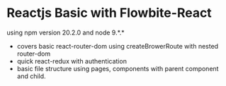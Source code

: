 # Reactjs Basic with Flowbite-React
using npm version 20.2.0 and node 9.\*.\*

- covers basic react-router-dom using createBrowerRoute with nested router-dom
- quick react-redux with authentication
- basic file structure using pages, components with parent component and child.